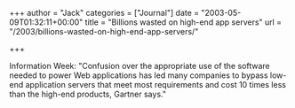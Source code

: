 +++
author = "Jack"
categories = ["Journal"]
date = "2003-05-09T01:32:11+00:00"
title = "Billions wasted on high-end app servers"
url = "/2003/billions-wasted-on-high-end-app-servers/"

+++

Information Week: "Confusion over the appropriate use of the software needed to power Web applications has led many companies to bypass low-end application servers that meet most requirements and cost 10 times less than the high-end products, Gartner says."